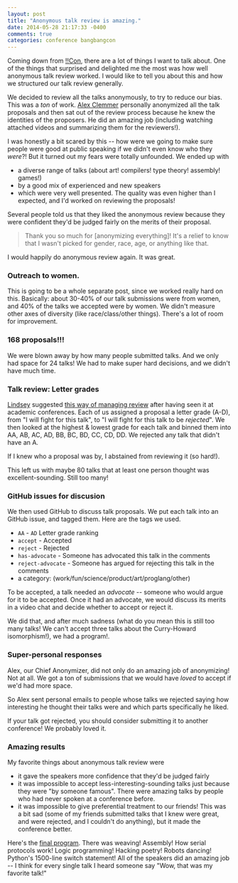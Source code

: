 ```yaml
---
layout: post
title: "Anonymous talk review is amazing."
date: 2014-05-28 21:17:33 -0400
comments: true
categories: conference bangbangcon
---
```


Coming down from [!!Con](http://bangbangcon), there are a lot of
things I want to talk about. One of the things that surprised and
delighted me the most was how well anonymous talk review worked. I
would like to tell you about this and how we structured our talk
review generally.

We decided to review all the talks anonymously, to try to reduce our
bias. This was a *ton* of work.
[Alex Clemmer](http://www.nullspace.io/) personally anonymized all the
talk proposals and then sat out of the review process because he knew
the identities of the proposers. He did an amazing job (including
watching attached videos and summarizing them for the reviewers!).

I was honestly a bit scared by this -- how were we going to make sure
people were good at public speaking if we didn't even know who they
*were*?! But it turned out my fears were totally unfounded. We ended
up with

* a diverse range of talks (about art! compilers! type theory! assembly! games!)
* by a good mix of experienced and new speakers
* which were very well presented. The quality was even higher than I
  expected, and I'd worked on reviewing the proposals!

Several people told us that they liked the anonymous review because
they were confident they'd be judged fairly on the merits of their
proposal.

> Thank you so much for [anonymizing everything]! It's a relief to
> know that I wasn't picked for gender, race, age, or anything like
> that.

I would happily do anonymous review again. It was great.

### Outreach to women.

This is going to be a whole separate post, since we worked really hard
on this. Basically: about 30-40% of our talk submissions were from
women, and 40% of the talks we accepted were by women. We didn't
measure other axes of diversity (like race/class/other things).
There's a lot of room for improvement.

### 168 proposals!!!

We were blown away by how many people submitted talks. And we only had
space for 24 talks! We had to make super hard decisions, and we didn't
have much time.

### Talk review: Letter grades

[Lindsey](https://twitter.com/lindsey) suggested
[this way of managing review](http://scg.unibe.ch/download/champion/#PATTERN5)
after having seen it at academic conferences. Each of us assigned a
proposal a letter grade (A-D), from "I will fight for this talk", to
"I will fight for this talk to be *rejected*". We then looked at the
highest & lowest grade for each talk and binned them into AA, AB, AC,
AD, BB, BC, BD, CC, CD, DD. We rejected any talk that didn't have an
A.

If I knew who a proposal was by, I abstained from reviewing it (so
hard!).

This left us with maybe 80 talks that at least one person thought was
excellent-sounding. Still too many!

### GitHub issues for discusion

We then used GitHub to discuss talk proposals. We put each talk into
an GitHub issue, and tagged them. Here are the tags we used.

* `AA` - `AD` Letter grade ranking
* `accept` - Accepted
* `reject` - Rejected
* `has-advocate` - Someone has advocated this talk in the comments
* `reject-advocate` - Someone has argued for rejecting this talk in
  the comments
* a category: (work/fun/science/product/art/proglang/other)

To be accepted, a talk needed an *advocate* -- someone who would argue
for it to be accepted. Once it had an advocate, we would discuss its
merits in a video chat and decide whether to accept or reject it.

We did that, and after much sadness (what do you mean this is still
too many talks! We can't accept three talks about the Curry-Howard
isomorphism!), we had a program!.

### Super-personal responses

Alex, our Chief Anonymizer, did not only do an amazing job of
anonymizing! Not at all. We got a ton of submissions that we would
have *loved* to accept if we'd had more space.

So Alex sent personal emails to people whose talks we rejected saying
how interesting he thought their talks were and which parts
specifically he liked.

If your talk got rejected, you should consider submitting it to
another conference! We probably loved it.

### Amazing results

My favorite things about anonymous talk review were

* it gave the speakers more confidence that they'd be judged fairly
* it was impossible to accept less-interesting-sounding talks just
  because they were "by someone famous". There were amazing talks by
  people who had never spoken at a conference before.
* it was impossible to give preferential treatment to our friends!
  This was a bit sad (some of my friends submitted talks that I knew
  were great, and were rejected, and I couldn't do anything), but it
  made the conference better.

Here's the [final program](http://bangbangcon.com/program.html). There
was weaving! Assembly! How serial protocols work! Logic programming!
Hacking poetry! Robots dancing! Python's 1500-line switch statement!
All of the speakers did an amazing job -- I think for every single
talk I heard someone say "Wow, that was my favorite talk!"
